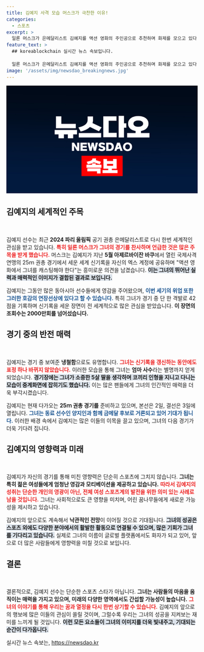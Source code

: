 ```yaml
---
title: 김예지 사격 모습 머스크가 극찬한 이유!
categories:
  - 스포츠
excerpt: >
  일론 머스크가 은메달리스트 김예지를 액션 영화의 주인공으로 추천하며 화제를 모으고 있다. 그녀의 놀라운 세계 신기록 영상은 2000만 조회수를 기록, 반전 매력으로 팬들을 사로잡았다!
feature_text: >
  ## koreablockchain 실시간 뉴스 속보입니다.

  일론 머스크가 은메달리스트 김예지를 액션 영화의 주인공으로 추천하며 화제를 모으고 있다. 그녀의 놀라운 세계 신기록 영상은 2000만 조회수를 기록, 반전 매력으로 팬들을 사로잡았다!
image: '/assets/img/newsdao_breakingnews.jpg'
---
```


<p><img src="/assets/img/newsdao_breakingnews.jpg" alt="koreablockchain 속보" /></p>

<h2 data-ke-size="size26">김예지의 세계적인 주목</h2>

<p data-ke-size="size16">&nbsp;</p>

<p>김예지 선수는 최근 <b>2024 파리 올림픽</b> 공기 권총 은메달리스트로 다시 한번 세계적인 관심을 받고 있습니다. <b><span style="color: #ee2323;">특히 일론 머스크가 그녀의 경기를 찬사하며 언급한 것은 많은 주목을 받게 했습니다.</span></b> 머스크는 김예지가 지난 <b>5월 아제르바이잔 바쿠</b>에서 열린 국제사격연맹의 25ｍ 권총 경기에서 세운 세계 신기록을 자신의 엑스 계정에 공유하며 "액션 영화에서 그녀를 캐스팅해야 한다"는 흥미로운 의견을 남겼습니다. <b><span style="background-color: #21538527;">이는 그녀의 뛰어난 실력과 매력적인 이미지가 결합된 결과로 보입니다.</span></b></p>

<p>김예지는 그동안 많은 동아시아 선수들에게 영감을 주어왔으며, <b><span style="color: #1a5490;">이번 세기의 위업 또한 그러한 호감의 연장선상에 있다고 할 수 있습니다.</span></b> 특히 그녀가 경기 중 단 한 격발로 42점을 기록하며 신기록을 세운 장면이 전 세계적으로 많은 관심을 받았습니다. <b>이 장면의 조회수는 2000만회를 넘어섰습니다.</b></p>

<h2 data-ke-size="size26">경기 중의 반전 매력</h2>

<p data-ke-size="size16">&nbsp;</p>

<p>김예지는 경기 중 보여준 <b>냉철함</b>으로도 유명합니다. <b><span style="color: #ee2323;">그녀는 신기록을 갱신하는 동안에도 표정 하나 바뀌지 않았습니다.</span></b> 이러한 모습을 통해 그녀는 <b>엄마 사수</b>라는 별명까지 얻게 되었습니다. <b><span style="background-color: #21538527;">경기장에는 그녀가 소중한 5살 딸을 생각하며 코끼리 인형을 지니고 다니는 모습이 중계화면에 잡히기도 했습니다.</span></b> 이는 많은 팬들에게 그녀의 인간적인 매력을 더욱 부각시켰습니다. </p>

<p>김예지는 현재 다가오는 <b>25ｍ 권총 경기를</b> 준비하고 있으며, 본선은 2일, 결선은 3일에 열립니다. <b><span style="color: #1a5490;">그녀는 동료 선수인 양지인과 함께 금메달 후보로 거론되고 있어 기대가 됩니다.</span></b> 이러한 배경 속에서 김예지는 많은 이들의 이목을 끌고 있으며, 그녀의 다음 경기가 더욱 기다려 집니다.</p>

<h2 data-ke-size="size26">김예지의 영향력과 미래</h2>

<p data-ke-size="size16">&nbsp;</p>

<p>김예지가 자신의 경기를 통해 미친 영향력은 단순히 스포츠에 그치지 않습니다. <b>그녀는 특히 젊은 여성들에게 엄청난 <b>영감</b>과 <b>모티베이션</b>을 제공하고 있습니다.</b> <b><span style="color: #ee2323;">따라서 김예지의 성취는 단순한 개인의 영광이 아닌, 전체 여성 스포츠계의 발전을 위한 의미 있는 사례로 남을 것입니다.</span></b> 그녀는 사회적으로도 큰 영향을 미치며, 어린 꿈나무들에게 새로운 가능성을 제시하고 있습니다. </p>

<p>김예지의 앞으로도 계속해서 <b>낙관적인 전망</b>이 이어질 것으로 기대됩니다. <b><span style="background-color: #21538527;">그녀의 성공은 스포츠 외에도 다양한 분야에서의 활발한 활동으로 연결될 수 있으며, 많은 기회가 그녀를 기다리고 있습니다.</span></b> 실제로 그녀의 이름이 글로벌 플랫폼에서도 화자가 되고 있어, 앞으로 더 많은 사람들에게 영향력을 미칠 것으로 보입니다.</p>

<h2 data-ke-size="size26">결론</h2>

<p data-ke-size="size16">&nbsp;</p>

<p>결론적으로, 김예지 선수는 단순한 스포츠 스타가 아닙니다. <b>그녀는 <b>사람들의 마음을 움직이는</b> 매력을 가지고 있으며, 미래의 다양한 영역에서도 간섭할 가능성이 높습니다.</b> <b><span style="color: #ee2323;">그녀의 이야기를 통해 우리는 꿈과 열정을 다시 한번 상기할 수 있습니다.</span></b> 김예지의 앞으로의 행보에 많은 이들의 관심이 쏠릴 것이며, 그럴수록 우리는 그녀의 성공을 지켜보는 재미를 느끼게 될 것입니다. <b><span style="background-color: #21538527;">이런 모든 요소들이 그녀의 이미지를 더욱 빛내주고, 기대되는 순간이 다가옵니다.</span></b></p>
실시간 뉴스 속보는, <a href="https://newsdao.kr" rel="dofollow">https://newsdao.kr</a>


